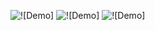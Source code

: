 ![![Demo]](/public/gif/landingGif.gif)
![![Demo]](/public/gif/discoverCard.gif)
![![Demo]](/public/gif/sheepScaling.gif)

